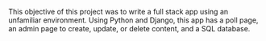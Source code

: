 This objective of this project was to write a full stack app using an unfamiliar environment. Using Python and Django, this app has a poll page, an admin page to create, update, or delete content, and a SQL database. 

